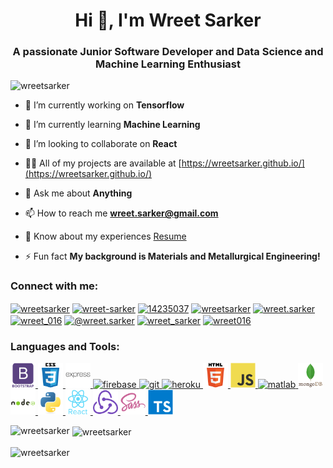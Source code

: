 <h1 align="center">Hi 👋, I'm Wreet Sarker</h1>
<h3 align="center">A passionate Junior Software Developer and Data Science and Machine Learning Enthusiast</h3>

<p align="left"> <img src="https://komarev.com/ghpvc/?username=wreetsarker&label=Profile%20views&color=0e75b6&style=flat" alt="wreetsarker" /> </p>

- 🔭 I’m currently working on **Tensorflow**

- 🌱 I’m currently learning **Machine Learning**

- 👯 I’m looking to collaborate on **React**

- 👨‍💻 All of my projects are available at [https://wreetsarker.github.io/](https://wreetsarker.github.io/)

- 💬 Ask me about **Anything**

- 📫 How to reach me **wreet.sarker@gmail.com**

- 📄 Know about my experiences [Resume](https://drive.google.com/file/d/1kwsz6jsOFuSDtGwMufd-DYpQLsfEJmzn/view?usp=sharing)

- ⚡ Fun fact **My background is Materials and Metallurgical Engineering!**

<h3 align="left">Connect with me:</h3>
<p align="left">
<a href="https://twitter.com/wreetsarker" target="blank"><img align="center" src="https://logos-world.net/wp-content/uploads/2020/04/Twitter-Emblem.png" alt="wreetsarker" height="30" width="40" /></a>
<a href="https://linkedin.com/in/wreet-sarker" target="blank"><img align="center" src="https://pngimg.com/uploads/linkedIn/linkedIn_PNG38.png" alt="wreet-sarker" height="30" width="40" /></a>
<a href="https://stackoverflow.com/users/14235037" target="blank"><img align="center" src="https://upload.wikimedia.org/wikipedia/commons/thumb/e/ef/Stack_Overflow_icon.svg/768px-Stack_Overflow_icon.svg.png" alt="14235037" height="30" width="40" /></a>
<a href="https://kaggle.com/wreetsarker" target="blank"><img align="center" src="https://c0.klipartz.com/pngpicture/399/47/gratis-png-kaggle-modelado-predictivo-ciencia-de-datos-analisis-predictivo-de-negocios-thumbnail.png" alt="wreetsarker" height="30" width="40" /></a>
<a href="https://fb.com/wreet.sarker" target="blank"><img align="center" src="https://cdn.icon-icons.com/icons2/1826/PNG/512/4202107facebookfblogosocialsocialmedia-115710_115591.png" alt="wreet.sarker" height="30" width="40" /></a>
<a href="https://instagram.com/wreet_016" target="blank"><img align="center" src="https://i.pinimg.com/originals/72/a3/d9/72a3d9408d41335f39e9f014dc35cf44.jpg" alt="wreet_016" height="30" width="40" /></a>
<a href="https://medium.com/@wreet-sarker" target="blank"><img align="center" src="https://miro.medium.com/max/3404/1*jfdwtvU6V6g99q3G7gq7dQ.png" alt="@wreet.sarker" height="30" width="40" /></a>
<a href="https://www.hackerrank.com/wreet_sarker" target="blank"><img align="center" src="https://upload.wikimedia.org/wikipedia/commons/6/65/HackerRank_logo.png" alt="wreet_sarker" height="30" width="40" /></a>
<a href="https://www.leetcode.com/wreet016" target="blank"><img align="center" src="https://ih1.redbubble.net/image.662995398.2784/pp,840x830-pad,1000x1000,f8f8f8.u3.jpg" alt="wreet016" height="30" width="40" /></a>
</p>

<h3 align="left">Languages and Tools:</h3>
<p align="left"> <a href="https://getbootstrap.com" target="_blank"> <img src="https://raw.githubusercontent.com/devicons/devicon/master/icons/bootstrap/bootstrap-plain-wordmark.svg" alt="bootstrap" width="40" height="40"/> </a> <a href="https://www.w3schools.com/css/" target="_blank"> <img src="https://raw.githubusercontent.com/devicons/devicon/master/icons/css3/css3-original-wordmark.svg" alt="css3" width="40" height="40"/> </a> <a href="https://expressjs.com" target="_blank"> <img src="https://raw.githubusercontent.com/devicons/devicon/master/icons/express/express-original-wordmark.svg" alt="express" width="40" height="40"/> </a> <a href="https://firebase.google.com/" target="_blank"> <img src="https://www.vectorlogo.zone/logos/firebase/firebase-icon.svg" alt="firebase" width="40" height="40"/> </a> <a href="https://git-scm.com/" target="_blank"> <img src="https://www.vectorlogo.zone/logos/git-scm/git-scm-icon.svg" alt="git" width="40" height="40"/> </a> <a href="https://heroku.com" target="_blank"> <img src="https://www.vectorlogo.zone/logos/heroku/heroku-icon.svg" alt="heroku" width="40" height="40"/> </a> <a href="https://www.w3.org/html/" target="_blank"> <img src="https://raw.githubusercontent.com/devicons/devicon/master/icons/html5/html5-original-wordmark.svg" alt="html5" width="40" height="40"/> </a> <a href="https://developer.mozilla.org/en-US/docs/Web/JavaScript" target="_blank"> <img src="https://raw.githubusercontent.com/devicons/devicon/master/icons/javascript/javascript-original.svg" alt="javascript" width="40" height="40"/> </a> <a href="https://www.mathworks.com/" target="_blank"> <img src="https://raw.githubusercontent.com/simple-icons/simple-icons/master/icons/mathworks.svg" alt="matlab" width="40" height="40"/> </a> <a href="https://www.mongodb.com/" target="_blank"> <img src="https://raw.githubusercontent.com/devicons/devicon/master/icons/mongodb/mongodb-original-wordmark.svg" alt="mongodb" width="40" height="40"/> </a> <a href="https://nodejs.org" target="_blank"> <img src="https://raw.githubusercontent.com/devicons/devicon/master/icons/nodejs/nodejs-original-wordmark.svg" alt="nodejs" width="40" height="40"/> </a> <a href="https://www.python.org" target="_blank"> <img src="https://raw.githubusercontent.com/devicons/devicon/master/icons/python/python-original.svg" alt="python" width="40" height="40"/> </a> <a href="https://reactjs.org/" target="_blank"> <img src="https://raw.githubusercontent.com/devicons/devicon/master/icons/react/react-original-wordmark.svg" alt="react" width="40" height="40"/> </a> <a href="https://redux.js.org" target="_blank"> <img src="https://raw.githubusercontent.com/devicons/devicon/master/icons/redux/redux-original.svg" alt="redux" width="40" height="40"/> </a> <a href="https://sass-lang.com" target="_blank"> <img src="https://raw.githubusercontent.com/devicons/devicon/master/icons/sass/sass-original.svg" alt="sass" width="40" height="40"/> </a> <a href="https://www.typescriptlang.org/" target="_blank"> <img src="https://raw.githubusercontent.com/devicons/devicon/master/icons/typescript/typescript-original.svg" alt="typescript" width="40" height="40"/> </a> </p>

<p><img align="left" src="https://github-readme-stats.vercel.app/api/top-langs?username=wreetsarker&show_icons=true&locale=en&layout=compact" alt="wreetsarker" /></p>

<p>&nbsp;<img align="center" src="https://github-readme-stats.vercel.app/api?username=wreetsarker&show_icons=true&locale=en" alt="wreetsarker" /></p>

<p><img align="center" src="https://github-readme-streak-stats.herokuapp.com/?user=wreetsarker&" alt="wreetsarker" /></p>

<div data-iframe-width="150" data-iframe-height="270" data-share-badge-id="4fc5e78e-ed0d-4921-afec-eb94167d0a3e" data-share-badge-host="https://www.credly.com"></div><script type="text/javascript" async src="//cdn.credly.com/assets/utilities/embed.js"></script>

